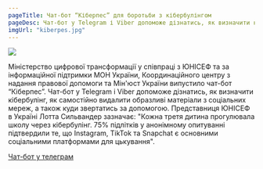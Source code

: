 ```yaml
---
pageTitle: Чат-бот “Кіберпес” для боротьби з кібербулінгом
pageDesc: Чат-бот у Telegram і Viber допоможе дізнатись, як визначити кібербулінг, як самостійно видалити образливі матеріали з соціальних мереж, а також куди звертатись за допомогою.
imgUrl: "kiberpes.jpg"
---
```

<div class="content-container">
    <img src="/img/{{imgUrl}}">
    <p>
    Міністерство цифрової трансформації у співпраці з ЮНІСЕФ та за інформаційної підтримки МОН України, Координаційного центру з надання правової допомоги та Мін'юст України випустило чат-бот “Кіберпес”. Чат-бот у Telegram і Viber допоможе дізнатись, як визначити кібербулінг, як самостійно видалити образливі матеріали з соціальних мереж, а також куди звертатись за допомогою. Представниця ЮНІСЕФ в Україні Лотта Сильвандер зазначає: "Кожна третя дитина прогулювала школу через кібербулінг. 75% підлітків у анонімному опитуванні підтвердили те, що Instagram, TikTok та Snapchat є основними соціальними платформами для цькування".
    </p>
    <a href="https://t.me/kiberpes_bot">Чат-бот у телеграм</p>
</div>